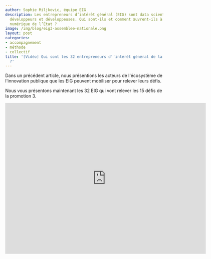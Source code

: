 ```yaml
---
author: Sophie Miljkovic, équipe EIG
description: Les entrepreneurs d’intérêt général (EIG) sont data scientists, designers,
  développeurs et développeuses. Qui sont-ils et comment œuvrent-ils à la transformation
  numérique de l’État ?
image: /img/blog/eig3-assemblee-nationale.png
layout: post
categories:
- accompagnement
- méthode
- collectif
title: '[Vidéo] Qui sont les 32 entrepreneurs d''intérêt général de la promotion 3
  ?'
---
```


Dans un précédent article, nous présentions les acteurs de l'écosystème de l'innovation publique que les EIG peuvent mobiliser pour relever leurs défis.

Nous vous présentons maintenant les 32 EIG qui vont relever les 15 défis de la promotion 3. 

<iframe frameborder="0" width="640" height="480" src="https://www.dailymotion.com/embed/video/x75h2pz" allowfullscreen allow="autoplay"></iframe>
